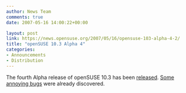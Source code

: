 ```yaml
---
author: News Team
comments: true
date: 2007-05-16 14:00:22+00:00

layout: post
link: https://news.opensuse.org/2007/05/16/opensuse-103-alpha-4-2/
title: "openSUSE 10.3 Alpha 4"
categories:
- Announcements
- Distribution
---
```

The fourth Alpha release of openSUSE 10.3 has been [released](http://lists.opensuse.org/opensuse-announce/2007-05/msg00003.html). [Some annoying bugs](http://en.opensuse.org/Bugs:Most_Annoying_Bugs_10.3_dev) were already discovered.
